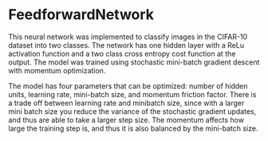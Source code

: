 # FeedforwardNetwork
This neural network was implemented to classify images in the CIFAR-10 dataset into two classes.
The network has one hidden layer with a ReLu activation function and a two class cross entropy cost function at the output.
The model was trained using stochastic mini-batch gradient descent with momentum optimization.

The model has four parameters that can be optimized: number of hidden units, learning rate,
mini-batch size, and momentum friction factor. There is a trade off between learning rate and minibatch
size, since with a larger mini batch size you reduce the variance of the stochastic gradient
updates, and thus are able to take a larger step size. The momentum affects how large the training
step is, and thus it is also balanced by the mini-batch size.
